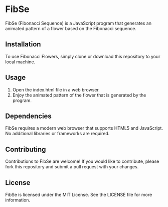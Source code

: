 # FibSe

FibSe (Fibonacci Sequence) is a JavaScript program that generates an animated pattern of a flower based on the Fibonacci sequence.

## Installation

To use Fibonacci Flowers, simply clone or download this repository to your local machine.

## Usage

1. Open the index.html file in a web browser.
2. Enjoy the animated pattern of the flower that is generated by the program.

## Dependencies

FibSe requires a modern web browser that supports HTML5 and JavaScript. No additional libraries or frameworks are required.

## Contributing

Contributions to FibSe are welcome! If you would like to contribute, please fork this repository and submit a pull request with your changes.

## License

FibSe is licensed under the MIT License. See the LICENSE file for more information.
